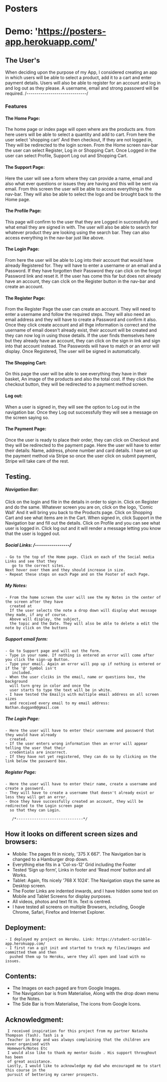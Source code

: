 # Posters

# Demo: 'https://posters-app.herokuapp.com/'

## The User's

When deciding upon the purpose of my App, I considered creating an app in which users will be able to select a product, add it to a cart and enter payment details.
Users will also be able to register for an account and log in and log out as they please.
A username, email and strong passowrd will be required. 
/*------------------------------*/

### Features
#### The Home Page:
The home page or index page will open where are the products are. from here users will be able to select a quantity and add to cart.
From here the user select 'shopping cart' And then checkout, If they are not logged in, They will be redirected to the login screen.
From the Home screen nav-bar the user can select Register, Log in or Shopping Cart. Once Logged in
the user can select Profile, Support Log out and Shopping Cart. 


#### The Support Page:
Here the user will see a form where they can provide a name, email and also what ever questions or issues they are having and this will be sent via email. 
From this screen the user will be able to access everything in the nav-bar. They will also be able to select the logo and be brought back to the Home page. 
 

#### The Profile Page:
This page will confirm to the user that they are Logged in successfully and what email they are signed in with. 
The user will also be able to search for whatever product they are looking using the search bar.
They can also access everything in the nav-bar just like above. 

#### The Login Page:
From here the user will be able to Log into their account that would have already Registered for.
They will have to enter a username or an email and a Password. If they have forgotten their Password they can click on the forgot Password
link and reset it.
If the user has come this far but does not already have an account, they can clcik on the Register button in the nav-bar and create an account.  


#### The Register Page:
From the Register Page the user can create an account. They will need to enter a username and follow the required steps.
They will also need an email address and they will have to create a Password and confirm it also.
Once they click create account and all thge information is correct and the username of email doesn't already exist, their account
will be created and they can now log in using those details. 
If the user finds themselves here but they already have an account, they can click on the sign in link and sign into that account instead. 
The Passwords will have to match or an error will display.
Once Registered, The user will be signed in automatically. 

#### The Shopping Cart:
On this page the user will be able to see everything they have in their basket, An image of the products and also the total cost.
If they click the checkout button, they will be redirected to a payment method screen.

#### Log out:
When a user is signed in, they will see the option to Log out in the navigation bar.
Once they Log out successfully they will see a message on the screen saying so. 

#### The Payment Page:
Once the user is ready to place their order, they can click on Checkout and they will be redirected to the payment page.
Here the user will have to enter their details:  Name, address, phone number and card details.
I have set up the payment method via Stripe so once the user click on submit payment, Stripe will take care of the rest.  

## Testing.

##### Navigation Bar:
Click on the login and file in the details in order to sign in.
Click on Register and do the same. 
Whatever screen you are on, click on the logo, 'Comic Wall' And it will bring you back to the Products page. 
Click on Shopping Cart and see what items are in the Cart. 
When signed in, click Support in the Navigation bar and fill out the details. 
Click on Profile and you can see what user is logged in. 
Click log out and it will render a message letting you know that the user is logged out. 
   
##### Social Links: /*-----------------*/
    - Go to the top of the Home page. Click on each of the Social media Links and see that they 
       go to the correct sites. 
    Next hover over them and they should increase in size.
    - Repeat these steps on each Page and on the Footer of each Page.
    

##### My Notes:
    - From the home screen the user will see the my Notes in the center of the screen after they have 
      created at 
      If the user selects the note a drop down will display what message they made, if any of course. 
      Above will display, the subject,
      the topic and the Date. They will also be able to delete a edit the note by click on the buttons 
##### Support email form:
    - Go to Support page and will out the form.
    - Type in your name. If nothing is entered an error will come after you click the sign-up Button.
    - Type your email. Again an error will pop up if nothing is entered or if the '@' Symbol isn't
       included.
    - When the user clciks in the email, name or questions box, the background 
      will turn grey in color and once the
      user starts to type the text will be in white.
    - I have tested the Emailjs with multiple email address on all screen sizes
      and received every email to my email address: Nathan.duggan0@gmail.com
##### The Login Page:
    - Here the user will have to enter their username and password that they would have already 
      created.
    - If the user enters wrong information then an error will appear telling the user that their 
      credentials are incorrect. 
    - If they have not yet registered, they can do so by clicking on the link below the password box. 
##### Register Page:
    - Here the user will have to enter their name, create a username and create a password.
    - They will have to create a username that doesn't already exist or less they will get an error. 
    - Once they have successfully created an account, they will be redirected to the Login screen page 
      so that they can Login. 

       /*------------------------------*/
## How it looks on different screen sizes and browsers:
   - Mobile: The pages fit in nicely, '375 X 667'. The Navigation bar is changed to a Hamburger drop down.
   - Everything else fits in a 'Col-xs-12' Grid including the Footer 
   - Tested ‘Sign up form’, Links in footer and ‘Read more’ button and all Works.
   - Tablet: Again, fits nicely '768 X 1024'. The Navigation stays the same as Desktop screen.
   - The Footer Links are indented inwards, and I have hidden some text on Mobile and Tablet Screens for display purposes.
   - All videos, photos and text fit in. Text is centred. 
   - I have tested all screens on multiple Browsers, including,
     Google Chrome, Safari, Firefox and Internet Explorer.
## Deployment: 
    - I deployed my project on Heroku. Link: https://student-scribble-app.herokuapp.com/
    - I first ran a git init and started to track my files/images and committed them and then 
      pushed them up to Heroku, were they all open and load with no issues. 
## Contents:
   - The Images on each paged are from Google Images.
   - The Navigation bar is from Materialise, Along with the drop down menu for the Notes.
   - The Side Bar is from Materialise, The icons from Google Icons.
 

## Acknowledgment: 
     I received inspiration for this project from my partner Natasha Thompson (Tash). Tash is a  
     Teacher in Bray and was always complaining that the children are never organised with 
     Homework/Notes Etc
     I would also like to thank my mentor Guido . His support throughout has been
     of great assistance. 
     Lastly, I would like to acknowledge my dad who encouraged me to start this course in the 
     pursuit of bettering my career prospects. 
